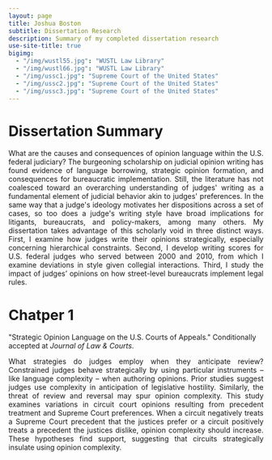 ```yaml
---
layout: page
title: Joshua Boston
subtitle: Dissertation Research
description: Summary of my completed dissertation research
use-site-title: true
bigimg:
  - "/img/wustl55.jpg": "WUSTL Law Library"
  - "/img/wustl66.jpg": "WUSTL Law Library"
  - "/img/ussc1.jpg": "Supreme Court of the United States"
  - "/img/ussc2.jpg": "Supreme Court of the United States"
  - "/img/ussc3.jpg": "Supreme Court of the United States"
---
```


# Dissertation Summary

<p align="justify">What are the causes and consequences of opinion language within the U.S. federal judiciary? The burgeoning scholarship on judicial opinion writing has found evidence of language borrowing, strategic opinion formation, and consequences for bureaucratic implementation. Still, the literature has not coalesced toward an overarching understanding of judges' writing as a fundamental element of judicial behavior akin to judges' preferences. In the same way that a judge's ideology motivates her dispositions across a set of cases, so too does a judge's writing style have broad implications for litigants, bureaucrats, and policy-makers, among many others. My dissertation takes advantage of this scholarly void in three distinct ways. First, I examine how judges write their opinions strategically, especially concerning hierarchical constraints. Second, I develop writing scores for U.S. federal judges who served between 2000 and 2010, from which I examine deviations in style given collegial interactions. Third, I study the impact of judges’ opinions on how street-level bureaucrats implement legal rules.</p>

# Chatper 1

"Strategic Opinion Language on the U.S. Courts of Appeals." Conditionally accepted at *Journal of Law & Courts*. 

<p align="justify">What strategies do judges employ when they anticipate review? Constrained judges behave strategically by using particular instruments – like language complexity – when authoring opinions. Prior studies suggest judges use complexity in anticipation of legislative hostility. Similarly, the threat of review and reversal may spur opinion complexity. This study examines variations in circuit court opinions resulting from precedent treatment and Supreme Court preferences. When a circuit negatively treats a Supreme Court precedent that the justices prefer or a circuit positively treats a precedent the justices dislike, opinion complexity should increase. These hypotheses find support, suggesting that circuits strategically insulate using opinion complexity.</p>


